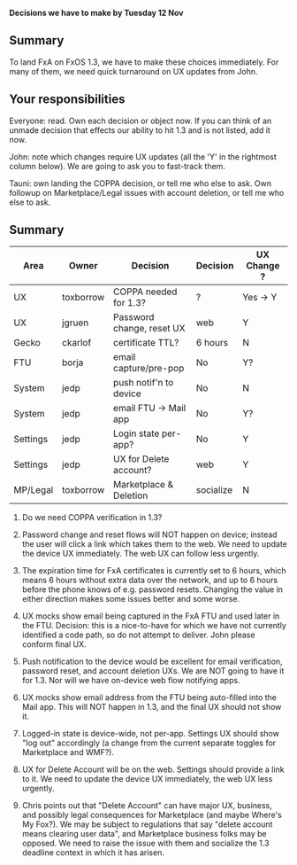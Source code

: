 **Decisions we have to make by Tuesday 12 Nov**

Summary
-------
To land FxA on FxOS 1.3, we have to make these choices immediately. For many of them, we need quick turnaround on UX updates from John.

Your responsibilities
---------------------
Everyone: read. Own each decision or object now. If you can think of an unmade decision that effects our ability to hit 1.3 and is not listed, add it now.

John: note which changes require UX updates (all the 'Y' in the rightmost column below). We are going to ask you to fast-track them.

Tauni: own landing the COPPA decision, or tell me who else to ask. Own followup on Marketplace/Legal issues with account deletion, or tell me who else to ask.

Summary
-------
|   Area   |   Owner   |   Decision                |  Decision   | UX Change ?
| -------  | --------- | ------------------------- | ----------- | ---------- |
| UX       | toxborrow | COPPA needed for 1.3?     | ?           | Yes -> Y   |
| UX       | jgruen    | Password change, reset UX | web         | Y          |
| Gecko    | ckarlof   | certificate TTL?          | 6 hours     | N
| FTU      | borja     | email capture/pre-pop     | No          | Y?
| System   | jedp      | push notif'n to device    | No          | N
| System   | jedp      | email FTU -> Mail app     | No          | Y?
| Settings | jedp      | Login state per-app?      | No          | Y
| Settings | jedp      | UX for Delete account?    | web         | Y
| MP/Legal | toxborrow | Marketplace & Deletion    | socialize   | N

1) Do we need COPPA verification in 1.3?

2) Password change and reset flows will NOT happen on device; instead the user will click a link which takes them to the web. We need to update the device UX immediately. The web UX can follow less urgently.

3) The expiration time for FxA certificates is currently set to 6 hours, which means 6 hours without extra data over the network, and up to 6 hours before the phone knows of e.g. password resets. Changing the value in either direction makes some issues better and some worse.

4) UX mocks show email being captured in the FxA FTU and used later in the FTU. Decision: this is a nice-to-have for which we have not currently identified a code path, so do not attempt to deliver. John please conform final UX.

5) Push notification to the device would be excellent for email verification, password reset, and account deletion UXs. We are NOT going to have it for 1.3. Nor will we have on-device web flow notifying apps.

6) UX mocks show email address from the FTU being auto-filled into the Mail app. This will NOT happen in 1.3, and the final UX should not show it.

7) Logged-in state is device-wide, not per-app. Settings UX should show "log out" accordingly (a change from the current separate toggles for Marketplace and WMF?).

8) UX for Delete Account will be on the web. Settings should provide a link to it. We need to update the device UX immediately, the web UX less urgently.

9) Chris points out that "Delete Account" can have major UX, business, and possibly legal consequences for Marketplace (and maybe Where's My Fox?). We may be subject to regulations that say "delete account means clearing user data", and Marketplace business folks may be opposed. We need to raise the issue with them and socialize the 1.3 deadline context in which it has arisen.
